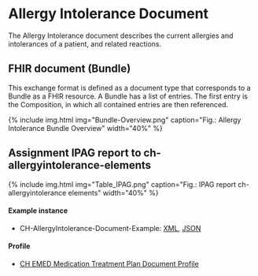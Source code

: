 # Allergy Intolerance Document

The Allergy Intolerance document describes the current allergies and intolerances of a patient, and related reactions.


## FHIR document (Bundle)
This exchange format is defined as a document type that corresponds to a Bundle as a FHIR resource. A Bundle has a list of entries. The first entry is the Composition, in which all contained entries are then referenced.

{% include img.html img="Bundle-Overview.png" caption="Fig.: Allergy Intolerance Bundle Overview" width="40%" %}


## Assignment IPAG report to ch-allergyintolerance-elements

{% include img.html img="Table_IPAG.png" caption="Fig.: IPAG report ch-allergyintolerance elements" width="40%" %}

#### Example instance
* CH-AllergyIntolerance-Document-Example: [XML](Bundle-ch-allergyintolerance-document-example.xml.html), [JSON](Bundle-ch-allergyintolerance-document-example.json.html)



#### Profile
* [CH EMED Medication Treatment Plan Document Profile](StructureDefinition-ch-allergyintolerance-document-epr.html)